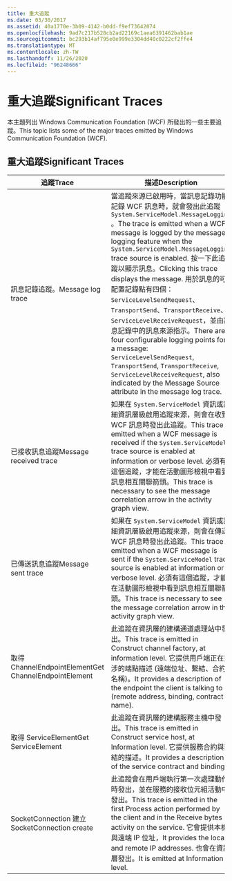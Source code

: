 ```yaml
---
title: 重大追蹤
ms.date: 03/30/2017
ms.assetid: 40a1770e-3b09-4142-b0dd-f9ef73642074
ms.openlocfilehash: 9ad7c217b528cb2ad22169c1aea6391462bab1ae
ms.sourcegitcommit: bc293b14af795e0e999e3304dd40c0222cf2ffe4
ms.translationtype: MT
ms.contentlocale: zh-TW
ms.lasthandoff: 11/26/2020
ms.locfileid: "96248666"
---
```

# <a name="significant-traces"></a><span data-ttu-id="6fe81-102">重大追蹤</span><span class="sxs-lookup"><span data-stu-id="6fe81-102">Significant Traces</span></span>

<span data-ttu-id="6fe81-103">本主題列出 Windows Communication Foundation (WCF) 所發出的一些主要追蹤。</span><span class="sxs-lookup"><span data-stu-id="6fe81-103">This topic lists some of the major traces emitted by Windows Communication Foundation (WCF).</span></span>  
  
## <a name="significant-traces"></a><span data-ttu-id="6fe81-104">重大追蹤</span><span class="sxs-lookup"><span data-stu-id="6fe81-104">Significant Traces</span></span>  
  
|<span data-ttu-id="6fe81-105">追蹤</span><span class="sxs-lookup"><span data-stu-id="6fe81-105">Trace</span></span>|<span data-ttu-id="6fe81-106">描述</span><span class="sxs-lookup"><span data-stu-id="6fe81-106">Description</span></span>|  
|-----------|-----------------|  
|<span data-ttu-id="6fe81-107">訊息記錄追蹤。</span><span class="sxs-lookup"><span data-stu-id="6fe81-107">Message log trace</span></span>|<span data-ttu-id="6fe81-108">當追蹤來源已啟用時，當訊息記錄功能記錄 WCF 訊息時，就會發出此追蹤 `System.ServiceModel.MessageLogging` 。</span><span class="sxs-lookup"><span data-stu-id="6fe81-108">The trace is emitted when a WCF message is logged by the message logging feature when the `System.ServiceModel.MessageLogging` trace source is enabled.</span></span> <span data-ttu-id="6fe81-109">按一下此追蹤以顯示訊息。</span><span class="sxs-lookup"><span data-stu-id="6fe81-109">Clicking this trace displays the message.</span></span> <span data-ttu-id="6fe81-110">用於訊息的可配置記錄點有四個：`ServiceLevelSendRequest`、`TransportSend`、`TransportReceive`、`ServiceLevelReceiveRequest`，並由訊息記錄中的訊息來源指示。</span><span class="sxs-lookup"><span data-stu-id="6fe81-110">There are four configurable logging points for a message: `ServiceLevelSendRequest`, `TransportSend`, `TransportReceive`, `ServiceLevelReceiveRequest`, also indicated by the Message Source attribute in the message log trace.</span></span>|  
|<span data-ttu-id="6fe81-111">已接收訊息追蹤</span><span class="sxs-lookup"><span data-stu-id="6fe81-111">Message received trace</span></span>|<span data-ttu-id="6fe81-112">如果在 `System.ServiceModel` 資訊或詳細資訊層級啟用追蹤來源，則會在收到 WCF 訊息時發出此追蹤。</span><span class="sxs-lookup"><span data-stu-id="6fe81-112">This trace is emitted when a WCF message is received if the `System.ServiceModel` trace source is enabled at information or verbose level.</span></span> <span data-ttu-id="6fe81-113">必須有這個追蹤，才能在活動圖形檢視中看到訊息相互關聯箭頭。</span><span class="sxs-lookup"><span data-stu-id="6fe81-113">This trace is necessary to see the message correlation arrow in the activity graph view.</span></span>|  
|<span data-ttu-id="6fe81-114">已傳送訊息追蹤</span><span class="sxs-lookup"><span data-stu-id="6fe81-114">Message sent trace</span></span>|<span data-ttu-id="6fe81-115">如果在 `System.ServiceModel` 資訊或詳細資訊層級啟用追蹤來源，則會在傳送 WCF 訊息時發出此追蹤。</span><span class="sxs-lookup"><span data-stu-id="6fe81-115">This trace is emitted when a WCF message is sent if the `System.ServiceModel` trace source is enabled at information or verbose level.</span></span> <span data-ttu-id="6fe81-116">必須有這個追蹤，才能在活動圖形檢視中看到訊息相互關聯箭頭。</span><span class="sxs-lookup"><span data-stu-id="6fe81-116">This trace is necessary to see the message correlation arrow in the activity graph view.</span></span>|  
|<span data-ttu-id="6fe81-117">取得 ChannelEndpointElement</span><span class="sxs-lookup"><span data-stu-id="6fe81-117">Get ChannelEndpointElement</span></span>|<span data-ttu-id="6fe81-118">此追蹤在資訊層的建構通道處理站中發出。</span><span class="sxs-lookup"><span data-stu-id="6fe81-118">This trace is emitted in Construct channel factory, at information level.</span></span> <span data-ttu-id="6fe81-119">它提供用戶端正在交涉的端點描述 (遠端位址、繫結、合約名稱)。</span><span class="sxs-lookup"><span data-stu-id="6fe81-119">It provides a description of the endpoint the client is talking to (remote address, binding, contract name).</span></span>|  
|<span data-ttu-id="6fe81-120">取得 ServiceElement</span><span class="sxs-lookup"><span data-stu-id="6fe81-120">Get ServiceElement</span></span>|<span data-ttu-id="6fe81-121">此追蹤在資訊層的建構服務主機中發出。</span><span class="sxs-lookup"><span data-stu-id="6fe81-121">This trace is emitted in Construct service host, at Information level.</span></span> <span data-ttu-id="6fe81-122">它提供服務合約與繫結的描述。</span><span class="sxs-lookup"><span data-stu-id="6fe81-122">It provides a description of the service contract and binding.</span></span>|  
|<span data-ttu-id="6fe81-123">SocketConnection 建立</span><span class="sxs-lookup"><span data-stu-id="6fe81-123">SocketConnection create</span></span>|<span data-ttu-id="6fe81-124">此追蹤會在用戶端執行第一次處理動作時發出，並在服務的接收位元組活動中發出。</span><span class="sxs-lookup"><span data-stu-id="6fe81-124">This trace is emitted in the first Process action performed by the client and in the Receive bytes activity on the service.</span></span> <span data-ttu-id="6fe81-125">它會提供本機與遠端 IP 位址，</span><span class="sxs-lookup"><span data-stu-id="6fe81-125">It provides the local and remote IP addresses.</span></span> <span data-ttu-id="6fe81-126">也會在資訊層發出。</span><span class="sxs-lookup"><span data-stu-id="6fe81-126">It is emitted at Information level.</span></span>|
